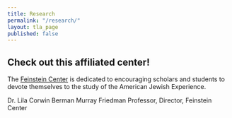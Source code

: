 ```yaml
---
title: Research
permalink: "/research/"
layout: tla_page
published: false
---
```


## Check out this affiliated center!

The [Feinstein Center](http://www.cla.temple.edu/feinsteincenter/) is dedicated to encouraging scholars and students to devote themselves to the study of the American Jewish Experience.

Dr. Lila Corwin Berman
Murray Friedman Professor, Director, Feinstein Center
